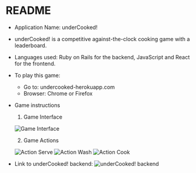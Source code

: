 # README

* Application Name: underCooked!

* underCooked! is a competitive against-the-clock cooking game with a leaderboard.

* Languages used: Ruby on Rails for the backend, JavaScript and React for the frontend.

* To play this game:
  - Go to: undercooked-herokuapp.com
  - Browser: Chrome or Firefox

* Game instructions
  1. Game Interface

    ![Game Interface](https://i.ibb.co/jkfgPSn/new-game-interface.png)

  2. Game Actions

    ![Action Serve](https://i.ibb.co/k4Sc53Y/new-serve-action.png)
    ![Action Wash](https://i.ibb.co/qDqDh0y/new-wash-action.png)
    ![Action Cook](https://i.ibb.co/S0VDMCd/new-cook-action.png)

* Link to underCooked! backend: ![underCooked! backend](https://github.com/hai-nguyen1112/undercooked)
